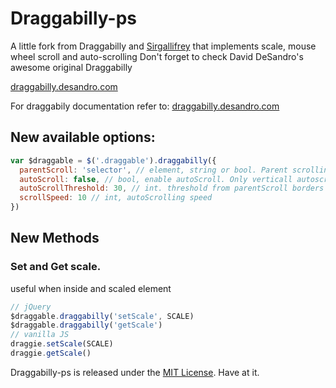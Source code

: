 # Draggabilly-ps

A little fork from Draggabilly and [Sirgallifrey](https://github.com/sirgallifrey/draggabilly-ps/) that implements scale, mouse wheel scroll and auto-scrolling
Don't forget to check David DeSandro's awesome original Draggabilly

[draggabilly.desandro.com](http://draggabilly.desandro.com)

For draggabily documentation refer to:
[draggabilly.desandro.com](http://draggabilly.desandro.com)


## New available options:

``` js
var $draggable = $('.draggable').draggabilly({
  parentScroll: 'selector', // element, string or bool. Parent scrolling element, true is for parentNode.
  autoScroll: false, // bool, enable autoScroll. Only verticall autoscrolling ATM, open an issue if you need horizontal too.
  autoScrollThreshold: 30, // int. threshold from parentScroll borders to start autoscrolling
  scrollSpeed: 10 // int, autoScrolling speed
})
```

## New Methods

### Set and Get scale.

useful when inside and scaled element

``` js
// jQuery
$draggable.draggabilly('setScale', SCALE)
$draggable.draggabilly('getScale')
// vanilla JS
draggie.setScale(SCALE)
draggie.getScale()
```


Draggabilly-ps is released under the [MIT License](http://desandro.mit-license.org/). Have at it.